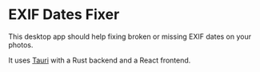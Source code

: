 # EXIF Dates Fixer

This desktop app should help fixing broken or missing EXIF dates on your photos.

It uses [Tauri](https://tauri.app/) with a Rust backend and a React frontend.
